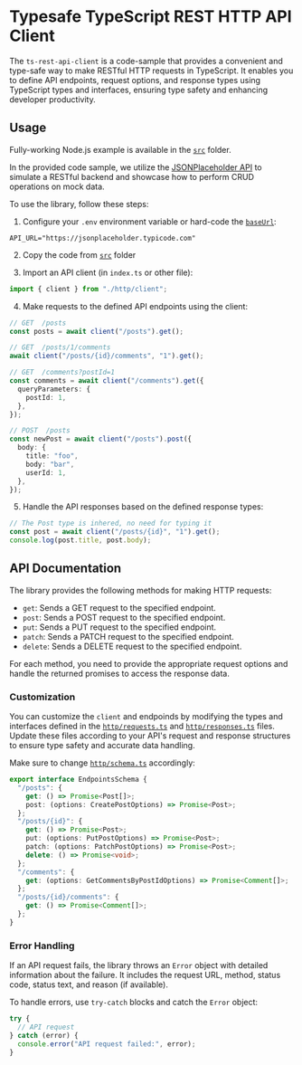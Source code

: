 # Typesafe TypeScript REST HTTP API Client

The `ts-rest-api-client` is a code-sample that provides a convenient and type-safe way to make RESTful HTTP requests in TypeScript. It enables you to define API endpoints, request options, and response types using TypeScript types and interfaces, ensuring type safety and enhancing developer productivity.

## Usage

Fully-working Node.js example is available in the [`src`](https://github.com/AdisonCavani/ts-rest-api-client/tree/master/src) folder.

In the provided code sample, we utilize the [JSONPlaceholder API](https://jsonplaceholder.typicode.com) to simulate a RESTful backend and showcase how to perform CRUD operations on mock data.

To use the library, follow these steps:

1. Configure your `.env` environment variable or hard-code the [`baseUrl`](https://github.com/AdisonCavani/ts-rest-api-client/blob/master/src/app/http/client.ts#LL12C1-L12C1):

```
API_URL="https://jsonplaceholder.typicode.com"
```

2. Copy the code from [`src`](https://github.com/AdisonCavani/ts-rest-api-client/tree/master/src) folder

3. Import an API client (in `index.ts` or other file):

```typescript
import { client } from "./http/client";
```

4. Make requests to the defined API endpoints using the client:

```typescript
// GET  /posts
const posts = await client("/posts").get();

// GET  /posts/1/comments
await client("/posts/{id}/comments", "1").get();

// GET  /comments?postId=1
const comments = await client("/comments").get({
  queryParameters: {
    postId: 1,
  },
});

// POST  /posts
const newPost = await client("/posts").post({
  body: {
    title: "foo",
    body: "bar",
    userId: 1,
  },
});
```

5. Handle the API responses based on the defined response types:

```typescript
// The Post type is inhered, no need for typing it
const post = await client("/posts/{id}", "1").get();
console.log(post.title, post.body);
```

## API Documentation

The library provides the following methods for making HTTP requests:

- `get`: Sends a GET request to the specified endpoint.
- `post`: Sends a POST request to the specified endpoint.
- `put`: Sends a PUT request to the specified endpoint.
- `patch`: Sends a PATCH request to the specified endpoint.
- `delete`: Sends a DELETE request to the specified endpoint.

For each method, you need to provide the appropriate request options and handle the returned promises to access the response data.

### Customization

You can customize the `client` and endpoinds by modifying the types and interfaces defined in the [`http/requests.ts`](https://github.com/AdisonCavani/ts-rest-api-client/blob/master/src/app/http/requests.ts) and [`http/responses.ts`](https://github.com/AdisonCavani/ts-rest-api-client/blob/master/src/app/http/responses.ts) files. Update these files according to your API's request and response structures to ensure type safety and accurate data handling.

Make sure to change [`http/schema.ts`](https://github.com/AdisonCavani/ts-rest-api-client/blob/master/src/app/http/schema.ts) accordingly:

```typescript
export interface EndpointsSchema {
  "/posts": {
    get: () => Promise<Post[]>;
    post: (options: CreatePostOptions) => Promise<Post>;
  };
  "/posts/{id}": {
    get: () => Promise<Post>;
    put: (options: PutPostOptions) => Promise<Post>;
    patch: (options: PatchPostOptions) => Promise<Post>;
    delete: () => Promise<void>;
  };
  "/comments": {
    get: (options: GetCommentsByPostIdOptions) => Promise<Comment[]>;
  };
  "/posts/{id}/comments": {
    get: () => Promise<Comment[]>;
  };
}
```

### Error Handling

If an API request fails, the library throws an `Error` object with detailed information about the failure. It includes the request URL, method, status code, status text, and reason (if available).

To handle errors, use `try-catch` blocks and catch the `Error` object:

```typescript
try {
  // API request
} catch (error) {
  console.error("API request failed:", error);
}
```
